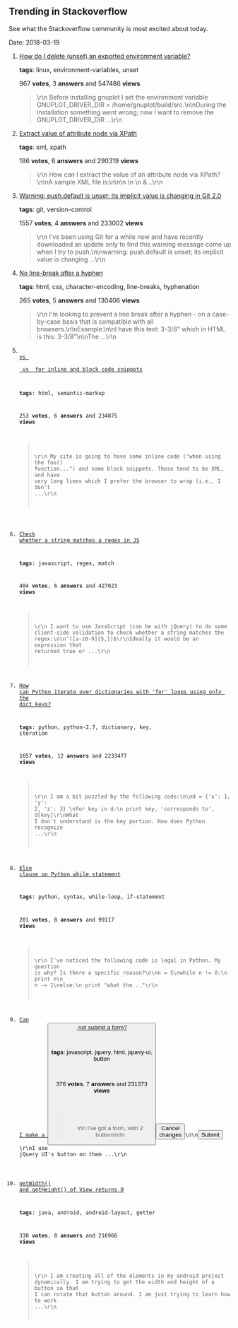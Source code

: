 ## Trending in Stackoverflow

See what the Stackoverflow community is most excited about today.

Date: 2018-03-19


1. [How do I delete (unset) an exported environment variable?](https://stackoverflow.com/questions/6877727/how-do-i-delete-unset-an-exported-environment-variable)

    **tags**: linux, environment-variables, unset
            
    967 **votes**, 3 **answers** and 547486 **views**

    > \r\n            Before installing gnuplot I set the environment variable GNUPLOT_DRIVER_DIR = /home/gnuplot/build/src.\n\nDuring the installation something went wrong; now I want to remove the GNUPLOT_DRIVER_DIR ...\r\n        

    
2. [Extract value of attribute node via XPath](https://stackoverflow.com/questions/4835891/extract-value-of-attribute-node-via-xpath)

    **tags**: xml, xpath
            
    186 **votes**, 6 **answers** and 290319 **views**

    > \r\n            How can I extract the value of an attribute node via XPath?\n\nA sample XML file is:\n\n<parents name='Parents'>\n  <Parent id='1' name='Parent_1'>\n    <Children name='Children'>\n      &...\r\n        

    
3. [Warning: push.default is unset; its implicit value is changing in Git 2.0](https://stackoverflow.com/questions/13148066/warning-push-default-is-unset-its-implicit-value-is-changing-in-git-2-0)

    **tags**: git, version-control
            
    1557 **votes**, 4 **answers** and 233002 **views**

    > \r\n            I've been using Git for a while now and have recently downloaded an update only to find this warning message come up when I try to push.\n\nwarning: push.default is unset; its implicit value is changing ...\r\n        

    
4. [No line-break after a hyphen](https://stackoverflow.com/questions/7691569/no-line-break-after-a-hyphen)

    **tags**: html, css, character-encoding, line-breaks, hyphenation
            
    265 **votes**, 5 **answers** and 130406 **views**

    > \r\n            I'm looking to prevent a line break after a hyphen - on a case-by-case basis that is compatible with all browsers.\n\nExample:\n\nI have this text:  3-3/8" which in HTML is this:  3-3/8&rdquo;\n\nThe ...\r\n        

    
5. [<code> vs <pre> vs <samp> for inline and block code snippets](https://stackoverflow.com/questions/4611591/code-vs-pre-vs-samp-for-inline-and-block-code-snippets)

    **tags**: html, semantic-markup
            
    253 **votes**, 6 **answers** and 234875 **views**

    > \r\n            My site is going to have some inline code ("when using the foo() function...") and some block snippets. These tend to be XML, and have very long lines which I prefer the browser to wrap (i.e., I don't ...\r\n        

    
6. [Check whether a string matches a regex in JS](https://stackoverflow.com/questions/6603015/check-whether-a-string-matches-a-regex-in-js)

    **tags**: javascript, regex, match
            
    404 **votes**, 6 **answers** and 427023 **views**

    > \r\n            I want to use JavaScript (can be with jQuery) to do some client-side validation to check whether a string matches the regex:\n\n^([a-z0-9]{5,})$\r\nIdeally it would be an expression that returned true or ...\r\n        

    
7. [How can Python iterate over dictionaries with 'for' loops using only the dict keys?](https://stackoverflow.com/questions/3294889/how-can-python-iterate-over-dictionaries-with-for-loops-using-only-the-dict-ke)

    **tags**: python, python-2.7, dictionary, key, iteration
            
    1657 **votes**, 12 **answers** and 2233477 **views**

    > \r\n            I am a bit puzzled by the following code:\n\nd = {'x': 1, 'y': 2, 'z': 3} \nfor key in d:\n    print key, 'corresponds to', d[key]\r\nWhat I don't understand is the key portion. How does Python recognize ...\r\n        

    
8. [Else clause on Python while statement](https://stackoverflow.com/questions/3295938/else-clause-on-python-while-statement)

    **tags**: python, syntax, while-loop, if-statement
            
    201 **votes**, 8 **answers** and 99117 **views**

    > \r\n            I've noticed the following code is legal in Python. My question is why? Is there a specific reason?\n\nn = 5\nwhile n != 0:\n    print n\n    n -= 1\nelse:\n    print "what the..."\r\n        

    
9. [Can I make a <button> not submit a form?](https://stackoverflow.com/questions/3314989/can-i-make-a-button-not-submit-a-form)

    **tags**: javascript, jquery, html, jquery-ui, button
            
    376 **votes**, 7 **answers** and 231373 **views**

    > \r\n            I've got a form, with 2 buttons\n\n<a href="index.html"><button>Cancel changes</button></a>\n\n<button type="submit">Submit</button>\r\nI use jQuery UI's button on them ...\r\n        

    
10. [getWidth() and getHeight() of View returns 0](https://stackoverflow.com/questions/3591784/getwidth-and-getheight-of-view-returns-0)

    **tags**: java, android, android-layout, getter
            
    330 **votes**, 8 **answers** and 216966 **views**

    > \r\n            I am creating all of the elements in my android project dynamically. I am trying to get the width and height of a button so that I can rotate that button around. I am just trying to learn how to work ...\r\n        

    